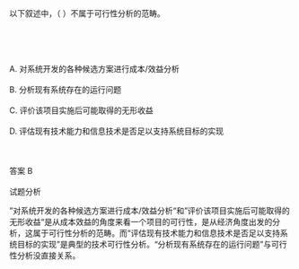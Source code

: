 <div class="detail lh2">以下叙述中，（  ）不属于可行性分析的范畴。<p><br/></p><br/><br/>A. 对系统开发的各种候选方案进行成本/效益分析<br/><br/>B. 分析现有系统存在的运行问题<br/><br/>C. 评价该项目实施后可能取得的无形收益<br/><br/>D. 评估现有技术能力和信息技术是否足以支持系统目标的实现<br/><br/><br/><br/>答案 B<br/><br/>试题分析<br/><p>”对系统开发的各种候选方案进行成本/效益分析“和”评价该项目实施后可能取得的无形收益“是从成本效益的角度来看一个项目的可行性，是从经济角度出发的分析，这属于可行性分析的范畴。而“评估现有技术能力和信息技术是否足以支持系统目标的实现”是典型的技术可行性分析。“分析现有系统存在的运行问题”与可行性分析没直接关系。<br/></p></div>